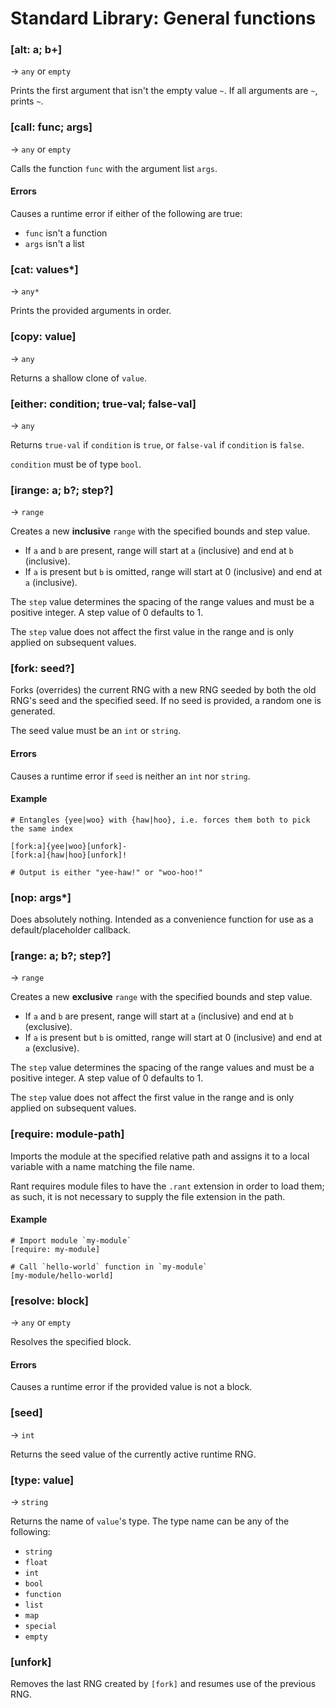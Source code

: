 # Standard Library: General functions

### [alt: a; b+]
&rarr; `any` or `empty`

Prints the first argument that isn't the empty value `~`. If all arguments are `~`, prints `~`.

### [call: func; args]
&rarr; `any` or `empty`

Calls the function `func` with the argument list `args`.

#### Errors

Causes a runtime error if either of the following are true:
* `func` isn't a function
* `args` isn't a list

### [cat: values*]
&rarr; `any*`

Prints the provided arguments in order.

### [copy: value]
&rarr; `any`

Returns a shallow clone of `value`.

### [either: condition; true-val; false-val]
&rarr; `any`

Returns `true-val` if `condition` is `true`, or `false-val` if `condition` is `false`.

`condition` must be of type `bool`.

### [irange: a; b?; step?]
&rarr; `range`

Creates a new **inclusive** `range` with the specified bounds and step value.

* If `a` and `b` are present, range will start at `a` (inclusive) and end at `b` (inclusive).
* If `a` is present but `b` is omitted, range will start at 0 (inclusive) and end at `a` (inclusive).

The `step` value determines the spacing of the range values and must be a positive integer. A step value of 0 defaults to 1.

The `step` value does not affect the first value in the range and is only applied on subsequent values.

### [fork: seed?]

Forks (overrides) the current RNG with a new RNG seeded by both the old RNG's seed and the specified seed.
If no seed is provided, a random one is generated.

The seed value must be an `int` or `string`.

#### Errors

Causes a runtime error if `seed` is neither an `int` nor `string`.

#### Example

```rant
# Entangles {yee|woo} with {haw|hoo}, i.e. forces them both to pick the same index

[fork:a]{yee|woo}[unfork]-
[fork:a]{haw|hoo}[unfork]!

# Output is either "yee-haw!" or "woo-hoo!"
```

### [nop: args*]

Does absolutely nothing. Intended as a convenience function for use as a default/placeholder callback.

### [range: a; b?; step?]
&rarr; `range`

Creates a new **exclusive** `range` with the specified bounds and step value.

* If `a` and `b` are present, range will start at `a` (inclusive) and end at `b` (exclusive).
* If `a` is present but `b` is omitted, range will start at 0 (inclusive) and end at `a` (exclusive).

The `step` value determines the spacing of the range values and must be a positive integer. A step value of 0 defaults to 1.

The `step` value does not affect the first value in the range and is only applied on subsequent values.

### [require: module-path]

Imports the module at the specified relative path and assigns it to a local variable with a name matching the file name.

Rant requires module files to have the `.rant` extension in order to load them; as such, it is not necessary to supply the file extension in the path.

#### Example

```rant
# Import module `my-module`
[require: my-module]

# Call `hello-world` function in `my-module`
[my-module/hello-world]
```

### [resolve: block]
&rarr; `any` or `empty`

Resolves the specified block.

#### Errors

Causes a runtime error if the provided value is not a block.

### [seed]
&rarr; `int`

Returns the seed value of the currently active runtime RNG.

### [type: value]
&rarr; `string`

Returns the name of `value`'s type. The type name can be any of the following:

* `string`
* `float`
* `int`
* `bool`
* `function`
* `list`
* `map`
* `special`
* `empty`

### [unfork]

Removes the last RNG created by `[fork]` and resumes use of the previous RNG.